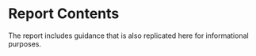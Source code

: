 # Report Contents

The report includes guidance that is also replicated here for informational purposes.

